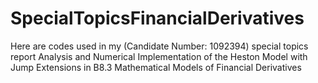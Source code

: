 # SpecialTopicsFinancialDerivatives
Here are codes used in my (Candidate Number: 1092394) special topics report Analysis and Numerical Implementation of the Heston Model with Jump Extensions in B8.3 Mathematical Models of Financial Derivatives
